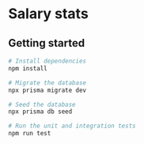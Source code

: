 # Salary stats

## Getting started

```bash
# Install dependencies
npm install

# Migrate the database
npx prisma migrate dev

# Seed the database
npx prisma db seed

# Run the unit and integration tests
npm run test
```
